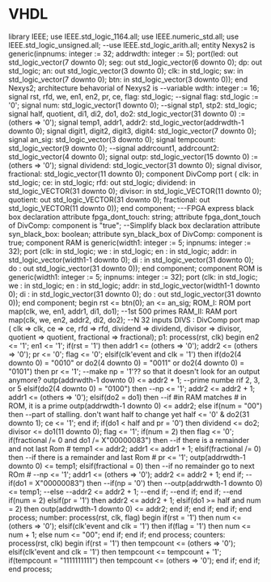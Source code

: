 VHDL
====

library IEEE; use IEEE.std_logic_1164.all; use IEEE.numeric_std.all; use IEEE.std_logic_unsigned.all; --use IEEE.std_logic_arith.all;  entity Nexys2 is   generic(inpnums: integer := 32;   addrwdth: integer := 5);   port(led: out std_logic_vector(7 downto 0);   seg: out std_logic_vector(6 downto 0);   dp: out std_logic;   an: out std_logic_vector(3 downto 0);   clk: in std_logic;   sw: in std_logic_vector(7 downto 0);   btn: in std_logic_vector(3 downto 0)); end Nexys2;  architecture behavorial of Nexys2 is --variable wdth: integer := 16; signal rst, rfd, we, en1, en2, pr, ce, flag: std_logic; --signal flag: std_logic := '0'; signal num: std_logic_vector(1 downto 0); --signal stp1, stp2: std_logic; signal half, quotient, di1, di2, do1, do2: std_logic_vector(31 downto 0) := (others => '0'); signal temp1, addr1, addr2: std_logic_vector(addrwdth-1 downto 0); signal digit1, digit2, digit3, digit4: std_logic_vector(7 downto 0);  signal an_sig: std_logic_vector(3 downto 0); signal tempcount: std_logic_vector(9 downto 0); --signal addrcount1, addrcount2: std_logic_vector(4 downto 0); signal outp: std_logic_vector(15 downto 0) := (others => '0'); signal dividend: std_logic_vector(31 downto 0); signal divisor, fractional: std_logic_vector(11 downto 0);  component DivComp   port (   clk: in std_logic;   ce: in std_logic;   rfd: out std_logic;   dividend: in std_logic_VECTOR(31 downto 0);   divisor: in std_logic_VECTOR(11 downto 0);   quotient: out std_logic_VECTOR(31 downto 0);   fractional: out std_logic_VECTOR(11 downto 0)); end component; ---FPGA express black box declaration attribute fpga_dont_touch: string; attribute fpga_dont_touch of DivComp: component is "true"; --Simplify black box declaration attribute syn_black_box: boolean; attribute syn_black_box of DivComp: component is true;  component RAM is   generic(width1: integer := 5;   inpnums: integer := 32);   port (clk: in std_logic;   we : in std_logic;   en : in std_logic;   addr: in std_logic_vector(width1-1 downto 0);   di : in std_logic_vector(31 downto 0);   do : out std_logic_vector(31 downto 0)); end component;  component ROM is   generic(width1: integer := 5;   inpnums: integer := 32);   port (clk: in std_logic;   we : in std_logic;   en : in std_logic;   addr: in std_logic_vector(width1-1 downto 0);   di : in std_logic_vector(31 downto 0);   do : out std_logic_vector(31 downto 0)); end component;  begin   rst &lt;= btn(0);   an &lt;= an_sig;      ROM_I: ROM port map(clk, we, en1, addr1, di1, do1); --1st 500 primes   RAM_II: RAM port map(clk, we, en2, addr2, di2, do2); --N 32 inputs   DIVS : DivComp     port map (       clk => clk,       ce => ce,       rfd => rfd,       dividend => dividend,       divisor => divisor,       quotient => quotient,       fractional => fractional);         p1: process(rst, clk)   begin     en2 &lt;= '1';     en1 &lt;= '1';     if(rst = '1') then       addr1 &lt;= (others => '0');       addr2 &lt;= (others => '0');       pr &lt;= '0';       flag &lt;= '0';     elsif(clk'event and clk = '1') then       if(do2(4 downto 0) = "0010" or do2(4 downto 0) = "0011" or do2(4 downto 0) = "0101") then         pr &lt;= '1'; --make np = '1'?? so that it doesn't look for an output anymore?         outp(addrwdth-1 downto 0) &lt;= addr2 + 1; --prime numbe rif 2, 3, or 5       elsif(do2(4 downto 0) = "0100") then         --np &lt;= '1';         addr2 &lt;= addr2 + 1;         addr1 &lt;= (others => '0');       elsif(do2 = do1) then --if #in RAM matches # in ROM, it is a prime         outp(addrwdth-1 downto 0) &lt;= addr2;       else         if(num = "00") then --part of stalling. don't want half to change yet         half &lt;= '0' &amp; do2(31 downto 1);         ce &lt;= '1';         end if;         if(do1 &lt; half and pr = '0') then           dividend &lt;= do2;           divisor &lt;= do1(11 downto 0);           flag &lt;= '1';               if(num = 2) then                 flag &lt;= '0';                 if(fractional /= 0 and do1 /= X"00000083") then --if there is a remainder and not last Rom #                   temp1 &lt;= addr2;                   addr1 &lt;= addr1 + 1;                 elsif(fractional /= 0) then --if there is a remainder and last Rom #                   pr &lt;= '1';                   outp(addrwdth-1 downto 0) &lt;= temp1;                                   elsif(fractional = 0) then --if no remainder go to next ROm #                   --np &lt;= '1';                   addr1 &lt;= (others => '0');                   addr2 &lt;= addr2 + 1;                 end if;                 --if(do1 = X"00000083") then                   --if(np = '0') then                     --outp(addrwdth-1 downto 0) &lt;= temp1;                   --else                     --addr2 &lt;= addr2 + 1;                   --end if;                 --end if;               end if; --end if(num = 2)         elsif(pr = '1') then           addr2 &lt;= addr2 + 1;         elsif(do1 >= half and num = 2) then           outp(addrwdth-1 downto 0) &lt;= addr2;                   end if;       end if;     end if;   end process;      number: process(rst, clk, flag)   begin     if(rst = '1') then       num &lt;= (others => '0');     elsif(clk'event and clk = '1') then       if(flag = '1') then         num &lt;= num + 1;       else         num &lt;= "00";       end if;     end if;   end process;      counters: process(rst, clk)   begin     if(rst = '1') then       tempcount &lt;= (others => '0');     elsif(clk'event and clk = '1') then       tempcount &lt;= tempcount + '1';       if(tempcount = "1111111111") then         tempcount &lt;= (others => '0');       end if;     end if;   end process;   